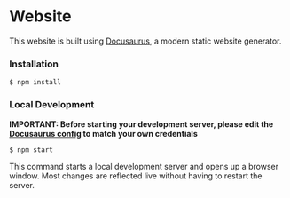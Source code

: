 # Website

This website is built using [Docusaurus](https://docusaurus.io/), a modern static website generator.

### Installation

```
$ npm install
```

### Local Development

**IMPORTANT: Before starting your development server, please edit the [Docusaurus config](docusaurus.config.js) to match your own credentials**

```
$ npm start
```

This command starts a local development server and opens up a browser window. Most changes are reflected live without having to restart the server.

<!-- ### Build

```
$ yarn build
```

This command generates static content into the `build` directory and can be served using any static contents hosting service.

### Deployment

Using SSH:

```
$ USE_SSH=true yarn deploy
```

Not using SSH:

```
$ GIT_USER=<Your GitHub username> yarn deploy
```

If you are using GitHub pages for hosting, this command is a convenient way to build the website and push to the `gh-pages` branch. -->
